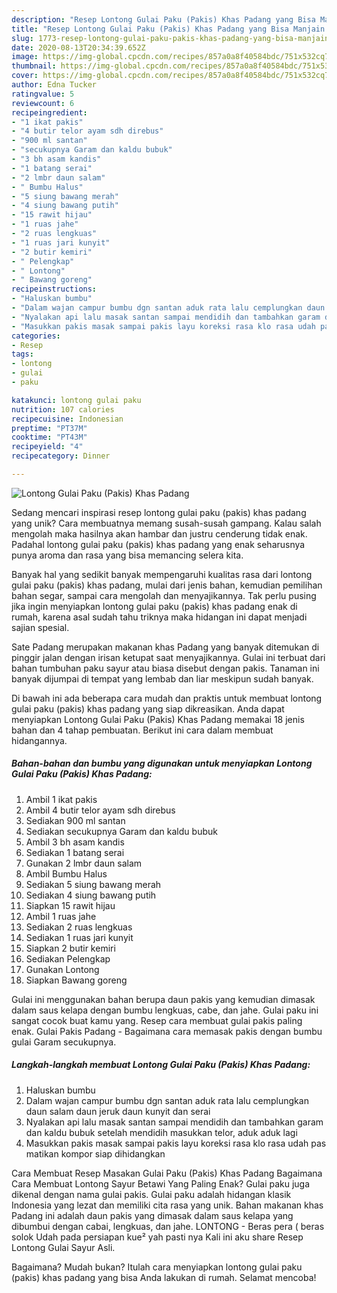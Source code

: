 ```yaml
---
description: "Resep Lontong Gulai Paku (Pakis) Khas Padang yang Bisa Manjain Lidah"
title: "Resep Lontong Gulai Paku (Pakis) Khas Padang yang Bisa Manjain Lidah"
slug: 1773-resep-lontong-gulai-paku-pakis-khas-padang-yang-bisa-manjain-lidah
date: 2020-08-13T20:34:39.652Z
image: https://img-global.cpcdn.com/recipes/857a0a8f40584bdc/751x532cq70/lontong-gulai-paku-pakis-khas-padang-foto-resep-utama.jpg
thumbnail: https://img-global.cpcdn.com/recipes/857a0a8f40584bdc/751x532cq70/lontong-gulai-paku-pakis-khas-padang-foto-resep-utama.jpg
cover: https://img-global.cpcdn.com/recipes/857a0a8f40584bdc/751x532cq70/lontong-gulai-paku-pakis-khas-padang-foto-resep-utama.jpg
author: Edna Tucker
ratingvalue: 5
reviewcount: 6
recipeingredient:
- "1 ikat pakis"
- "4 butir telor ayam sdh direbus"
- "900 ml santan"
- "secukupnya Garam dan kaldu bubuk"
- "3 bh asam kandis"
- "1 batang serai"
- "2 lmbr daun salam"
- " Bumbu Halus"
- "5 siung bawang merah"
- "4 siung bawang putih"
- "15 rawit hijau"
- "1 ruas jahe"
- "2 ruas lengkuas"
- "1 ruas jari kunyit"
- "2 butir kemiri"
- " Pelengkap"
- " Lontong"
- " Bawang goreng"
recipeinstructions:
- "Haluskan bumbu"
- "Dalam wajan campur bumbu dgn santan aduk rata lalu cemplungkan daun salam daun jeruk daun kunyit dan serai"
- "Nyalakan api lalu masak santan sampai mendidih dan tambahkan garam dan kaldu bubuk setelah mendidih masukkan telor, aduk aduk lagi"
- "Masukkan pakis masak sampai pakis layu koreksi rasa klo rasa udah pas matikan kompor siap dihidangkan"
categories:
- Resep
tags:
- lontong
- gulai
- paku

katakunci: lontong gulai paku 
nutrition: 107 calories
recipecuisine: Indonesian
preptime: "PT37M"
cooktime: "PT43M"
recipeyield: "4"
recipecategory: Dinner

---
```



![Lontong Gulai Paku (Pakis) Khas Padang](https://img-global.cpcdn.com/recipes/857a0a8f40584bdc/751x532cq70/lontong-gulai-paku-pakis-khas-padang-foto-resep-utama.jpg)

Sedang mencari inspirasi resep lontong gulai paku (pakis) khas padang yang unik? Cara membuatnya memang susah-susah gampang. Kalau salah mengolah maka hasilnya akan hambar dan justru cenderung tidak enak. Padahal lontong gulai paku (pakis) khas padang yang enak seharusnya punya aroma dan rasa yang bisa memancing selera kita.

Banyak hal yang sedikit banyak mempengaruhi kualitas rasa dari lontong gulai paku (pakis) khas padang, mulai dari jenis bahan, kemudian pemilihan bahan segar, sampai cara mengolah dan menyajikannya. Tak perlu pusing jika ingin menyiapkan lontong gulai paku (pakis) khas padang enak di rumah, karena asal sudah tahu triknya maka hidangan ini dapat menjadi sajian spesial.

Sate Padang merupakan makanan khas Padang yang banyak ditemukan di pinggir jalan dengan irisan ketupat saat menyajikannya. Gulai ini terbuat dari bahan tumbuhan paku sayur atau biasa disebut dengan pakis. Tanaman ini banyak dijumpai di tempat yang lembab dan liar meskipun sudah banyak.


Di bawah ini ada beberapa cara mudah dan praktis untuk membuat lontong gulai paku (pakis) khas padang yang siap dikreasikan. Anda dapat menyiapkan Lontong Gulai Paku (Pakis) Khas Padang memakai 18 jenis bahan dan 4 tahap pembuatan. Berikut ini cara dalam membuat hidangannya.

<!--inarticleads1-->

##### Bahan-bahan dan bumbu yang digunakan untuk menyiapkan Lontong Gulai Paku (Pakis) Khas Padang:

1. Ambil 1 ikat pakis
1. Ambil 4 butir telor ayam sdh direbus
1. Sediakan 900 ml santan
1. Sediakan secukupnya Garam dan kaldu bubuk
1. Ambil 3 bh asam kandis
1. Sediakan 1 batang serai
1. Gunakan 2 lmbr daun salam
1. Ambil  Bumbu Halus
1. Sediakan 5 siung bawang merah
1. Sediakan 4 siung bawang putih
1. Siapkan 15 rawit hijau
1. Ambil 1 ruas jahe
1. Sediakan 2 ruas lengkuas
1. Sediakan 1 ruas jari kunyit
1. Siapkan 2 butir kemiri
1. Sediakan  Pelengkap
1. Gunakan  Lontong
1. Siapkan  Bawang goreng


Gulai ini menggunakan bahan berupa daun pakis yang kemudian dimasak dalam saus kelapa dengan bumbu lengkuas, cabe, dan jahe. Gulai paku ini sangat cocok buat kamu yang. Resep cara membuat gulai pakis paling enak. Gulai Pakis Padang - Bagaimana cara memasak pakis dengan bumbu gulai Garam secukupnya. 

<!--inarticleads2-->

##### Langkah-langkah membuat Lontong Gulai Paku (Pakis) Khas Padang:

1. Haluskan bumbu
1. Dalam wajan campur bumbu dgn santan aduk rata lalu cemplungkan daun salam daun jeruk daun kunyit dan serai
1. Nyalakan api lalu masak santan sampai mendidih dan tambahkan garam dan kaldu bubuk setelah mendidih masukkan telor, aduk aduk lagi
1. Masukkan pakis masak sampai pakis layu koreksi rasa klo rasa udah pas matikan kompor siap dihidangkan


Cara Membuat Resep Masakan Gulai Paku (Pakis) Khas Padang Bagaimana Cara Membuat Lontong Sayur Betawi Yang Paling Enak? Gulai paku juga dikenal dengan nama gulai pakis. Gulai paku adalah hidangan klasik Indonesia yang lezat dan memiliki cita rasa yang unik. Bahan makanan khas Padang ini adalah daun pakis yang dimasak dalam saus kelapa yang dibumbui dengan cabai, lengkuas, dan jahe. LONTONG - Beras pera ( beras solok Udah pada persiapan kue² yah pasti nya Kali ini aku share Resep Lontong Gulai Sayur Asli. 

Bagaimana? Mudah bukan? Itulah cara menyiapkan lontong gulai paku (pakis) khas padang yang bisa Anda lakukan di rumah. Selamat mencoba!
